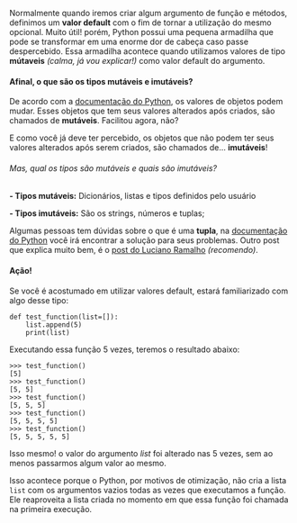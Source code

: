 Normalmente quando iremos criar algum argumento de função e métodos, definimos um **valor default** com o fim de tornar a utilização
do mesmo opcional. Muito útil! porém, Python possui uma pequena armadilha que pode se transformar em uma enorme dor de cabeça caso 
passe despercebido. Essa armadilha acontece quando utilizamos valores de tipo **mútaveis** *(calma, já vou explicar!)* como 
valor default do argumento.


#### Afinal, o que são os tipos mutáveis e imutáveis?

De acordo com a [documentação do Python](https://docs.python.org/3.4/reference/datamodel.html), os valores de objetos podem mudar.
Esses objetos que tem seus valores alterados após criados, são chamados de **mutáveis**. Facilitou agora, não?

E como você já deve ter percebido, os objetos que não podem ter seus valores alterados após serem criados, são chamados de... **imutáveis**!

###### Mas, qual os tipos são mutáveis e quais são imutáveis?
**- Tipos mutáveis:** Dicionários, listas e tipos definidos pelo usuário

**- Tipos imutáveis:** São os strings, números e tuplas;


Algumas pessoas tem dúvidas sobre o que é uma **tupla**, na [documentação do Python](https://docs.python.org/2/tutorial/datastructures.html#tuples-and-sequences)
você irá encontrar a solução para seus problemas. Outro post que explica muito bem, é o [post do Luciano Ramalho](http://pythonclub.com.br/tuplas-mutantes-em-python.html) *(recomendo)*.

#### Ação!

Se você é acostumado em utilizar valores default, estará familiarizado com algo desse tipo:

```
def test_function(list=[]):
    list.append(5)
    print(list)
```

Executando essa função 5 vezes, teremos o resultado abaixo:

```
>>> test_function()
[5]
>>> test_function()
[5, 5]
>>> test_function()
[5, 5, 5]
>>> test_function()
[5, 5, 5, 5]
>>> test_function()
[5, 5, 5, 5, 5]
```
Isso mesmo! o valor do argumento *list* foi alterado nas 5 vezes, sem ao menos passarmos algum valor ao mesmo.

Isso acontece porque o Python, por motivos de otimização, não cria a lista ``list`` com os argumentos vazios todas as
vezes que executamos a função. Ele reaproveita a lista criada no momento em que essa função foi chamada na primeira execução.
